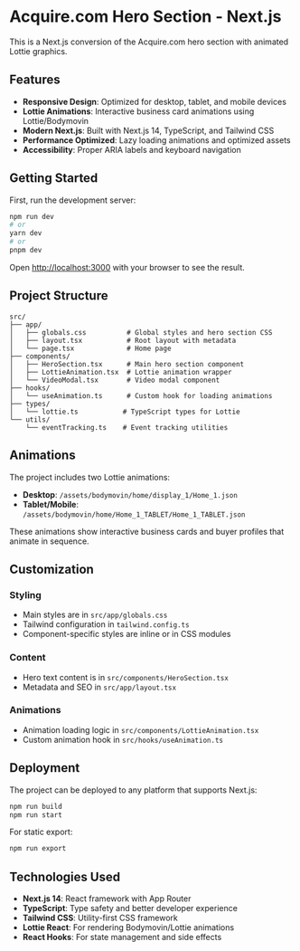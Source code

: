 # Acquire.com Hero Section - Next.js

This is a Next.js conversion of the Acquire.com hero section with animated Lottie graphics.

## Features

- **Responsive Design**: Optimized for desktop, tablet, and mobile devices
- **Lottie Animations**: Interactive business card animations using Lottie/Bodymovin
- **Modern Next.js**: Built with Next.js 14, TypeScript, and Tailwind CSS
- **Performance Optimized**: Lazy loading animations and optimized assets
- **Accessibility**: Proper ARIA labels and keyboard navigation

## Getting Started

First, run the development server:

```bash
npm run dev
# or
yarn dev
# or
pnpm dev
```

Open [http://localhost:3000](http://localhost:3000) with your browser to see the result.

## Project Structure

```
src/
├── app/
│   ├── globals.css          # Global styles and hero section CSS
│   ├── layout.tsx           # Root layout with metadata
│   └── page.tsx             # Home page
├── components/
│   ├── HeroSection.tsx      # Main hero section component
│   ├── LottieAnimation.tsx  # Lottie animation wrapper
│   └── VideoModal.tsx       # Video modal component
├── hooks/
│   └── useAnimation.ts      # Custom hook for loading animations
├── types/
│   └── lottie.ts           # TypeScript types for Lottie
└── utils/
    └── eventTracking.ts    # Event tracking utilities
```

## Animations

The project includes two Lottie animations:
- **Desktop**: `/assets/bodymovin/home/display_1/Home_1.json`
- **Tablet/Mobile**: `/assets/bodymovin/home/Home_1_TABLET/Home_1_TABLET.json`

These animations show interactive business cards and buyer profiles that animate in sequence.

## Customization

### Styling
- Main styles are in `src/app/globals.css`
- Tailwind configuration in `tailwind.config.ts`
- Component-specific styles are inline or in CSS modules

### Content
- Hero text content is in `src/components/HeroSection.tsx`
- Metadata and SEO in `src/app/layout.tsx`

### Animations
- Animation loading logic in `src/components/LottieAnimation.tsx`
- Custom animation hook in `src/hooks/useAnimation.ts`

## Deployment

The project can be deployed to any platform that supports Next.js:

```bash
npm run build
npm run start
```

For static export:

```bash
npm run export
```

## Technologies Used

- **Next.js 14**: React framework with App Router
- **TypeScript**: Type safety and better developer experience
- **Tailwind CSS**: Utility-first CSS framework
- **Lottie React**: For rendering Bodymovin/Lottie animations
- **React Hooks**: For state management and side effects